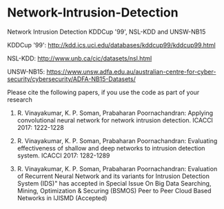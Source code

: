 # Network-Intrusion-Detection
Network Intrusion Detection KDDCup '99', NSL-KDD and UNSW-NB15

KDDCup '99': http://kdd.ics.uci.edu/databases/kddcup99/kddcup99.html

NSL-KDD: http://www.unb.ca/cic/datasets/nsl.html

UNSW-NB15: https://www.unsw.adfa.edu.au/australian-centre-for-cyber-security/cybersecurity/ADFA-NB15-Datasets/

Please cite the following papers, if you use the code as part of your research

1. R. Vinayakumar, K. P. Soman, Prabaharan Poornachandran:
Applying convolutional neural network for network intrusion detection. ICACCI 2017: 1222-1228

2. R. Vinayakumar, K. P. Soman, Prabaharan Poornachandran:
Evaluating effectiveness of shallow and deep networks to intrusion detection system. ICACCI 2017: 1282-1289

3. R. Vinayakumar, K. P. Soman, Prabaharan Poornachandran: Evaluation of Recurrent Neural Network and its variants for Intrusion Detection System (IDS)" has accepted in Special Issue On Big Data Searching, Mining, Optimization & Securing (BSMOS) Peer to Peer Cloud Based Networks in IJISMD (Accepted)
